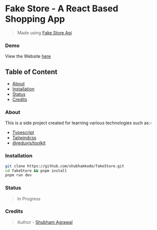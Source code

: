 # Fake Store - A React Based Shopping App

> Made using [Fake Store Api](https://fakeStoreapi.com)

### Demo

View the Website [here](http://)

## Table of Content

- [About](#about)
- [Installation](#installation)
- [Status](#status)
- [Credits](#credits)

<h3 id="about" >About</h3>

This is a side project created for learning various technologies such as:-

- [Typescript](https://www.typescriptlang.org)
- [Tailwindcss](https://tailwindcss.com)
- [@reduxjs/toolkit](https://redux-toolkit.js.org)

<h3 id="installation" >Installation</h3>

```bash
git clone https://github.com/shubhamkode/fakeStore.git
cd fakeStore && pnpm install
pnpm run dev
```

<h3 id="status" >Status</h3>

> In Progress

<h3 id="credits">Credits </h3>

> Author - [Shubham Agrawal](https://github.com/shubhamkode)

